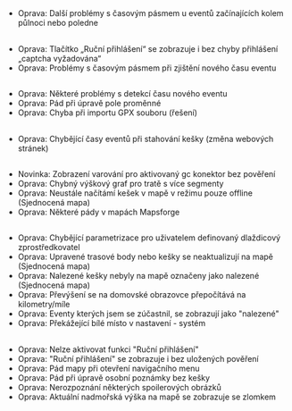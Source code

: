 ##
- Oprava: Další problémy s časovým pásmem u eventů začínajících kolem půlnoci nebo poledne

##
- Oprava: Tlačítko „Ruční přihlášení“ se zobrazuje i bez chyby přihlášení „captcha vyžadována“
- Oprava: Problémy s časovým pásmem při zjištění nového času eventu

##
- Oprava: Některé problémy s detekcí času nového eventu
- Oprava: Pád při úpravě pole proměnné
- Oprava: Chyba při importu GPX souboru (řešení)

##
- Oprava: Chybějící časy eventů při stahování kešky (změna webových stránek)

##
- Novinka: Zobrazení varování pro aktivovaný gc konektor bez pověření
- Oprava: Chybný výškový graf pro tratě s více segmenty
- Oprava: Neustále načítámí kešek v mapě v režimu pouze offline (Sjednocená mapa)
- Oprava: Některé pády v mapách Mapsforge

##
- Oprava: Chybějící parametrizace pro uživatelem definovaný dlaždicový zprostředkovatel
- Oprava: Upravené trasové body nebo kešky se neaktualizují na mapě (Sjednocená mapa)
- Oprava: Nalezené kešky nebyly na mapě označeny jako nalezené (Sjednocená mapa)
- Oprava: Převýšení se na domovské obrazovce přepočítává na kilometry/míle
- Oprava: Eventy kterých jsem se zúčastnil, se zobrazují jako "nalezené"
- Oprava: Překážející bílé místo v nastavení - systém

##
- Oprava: Nelze aktivovat funkci "Ruční přihlášení"
- Oprava: "Ruční přihlášení" se zobrazuje i bez uložených pověření
- Oprava: Pád mapy při otevření navigačního menu
- Oprava: Pád při úpravě osobní poznámky bez kešky
- Oprava: Nerozpoznání některých spoilerových obrázků
- Oprava: Aktuální nadmořská výška na mapě se zobrazuje se zlomkem
